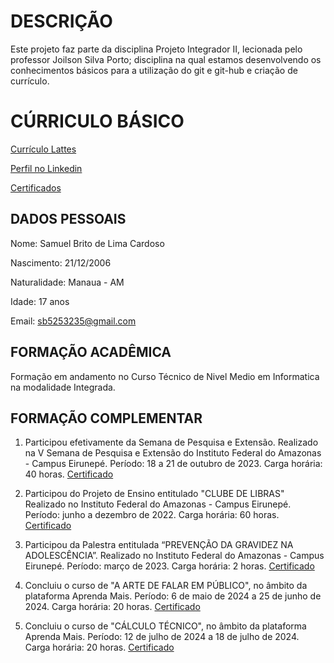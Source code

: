 # DESCRIÇÃO

Este projeto faz parte da disciplina Projeto Integrador II, lecionada pelo professor Joilson Silva Porto; disciplina na qual estamos desenvolvendo os conhecimentos básicos para a utilização do git e git-hub e criação de currículo.

# CÚRRICULO BÁSICO

[Currículo Lattes](https://lattes.cnpq.br/5382942430039075)

[Perfil no Linkedin](www.linkedin.com/in/samuel-brito-238531280)

[Certificados](https://drive.google.com/drive/folders/1LPCaX_qGSNDzWtS83QwUIMfyPUQACyci?usp=drive_link)

## DADOS PESSOAIS

Nome: Samuel Brito de Lima Cardoso

Nascimento: 21/12/2006

Naturalidade: Manaua - AM

Idade: 17 anos

Email: sb5253235@gmail.com

## FORMAÇÃO ACADÊMICA
Formação em andamento no Curso Técnico de Nivel Medio em Informatica na modalidade Integrada.

## FORMAÇÃO COMPLEMENTAR

1. Participou efetivamente da Semana de Pesquisa e Extensão.
   Realizado na V Semana de Pesquisa e Extensão do Instituto Federal do Amazonas - Campus Eirunepé.
   Período: 18 a 21 de outubro de 2023.
   Carga horária: 40 horas.
   [Certificado](https://drive.google.com/file/d/1YSEvOEGmyiZxSc1B-OJkK2fBd1000vbD/view?usp=drive_link)
   
2. Participou do Projeto de Ensino entitulado "CLUBE DE LIBRAS"
   Realizado no Instituto Federal do Amazonas - Campus Eirunepé.
   Período: junho a dezembro de 2022.
   Carga horária: 60 horas.
   [Certificado](https://drive.google.com/file/d/1LFBRqJUuA-eOUVWZS3V3J4ywY1rFRdUQ/view?usp=drive_link)
  
3. Participou da Palestra entitulada “PREVENÇÃO DA GRAVIDEZ NA ADOLESCÊNCIA”.
   Realizado no Instituto Federal do Amazonas - Campus Eirunepé.
   Período: março de 2023.
   Carga horária: 2 horas.
   [Certificado]([https://drive.google.com/file/d/1LFBRqJUuA-eOUVWZS3V3J4ywY1rFRdUQ/view?usp=drive_link](https://drive.google.com/file/d/1XSHRfuM9zq3T3sphNKH9fS3hmeXs9gob/view?usp=drive_link))

4. Concluiu o curso de "A ARTE DE FALAR EM PÚBLICO", no âmbito da plataforma Aprenda Mais.
   Período: 6 de maio de 2024 a 25 de junho de 2024.
   Carga horária: 20 horas.
   [Certificado](https://drive.google.com/file/d/1ITq_i8kvjmw9ac1eyIZsrSdIpBpaVRpI/view?usp=drive_link)
   
5. Concluiu o curso de "CÁLCULO TÉCNICO", no âmbito da plataforma Aprenda Mais.
   Período: 12 de julho de 2024 a 18 de julho de 2024.
   Carga horária: 20 horas.
   [Certificado](https://drive.google.com/file/d/1Idq5_1SuO7L4VyNSQ1njTdNmPUz_vvNl/view?usp=drive_link)
